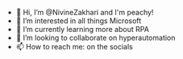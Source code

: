 - 👋 Hi, I’m @NivineZakhari and I'm peachy!
- 👀 I’m interested in all things Microsoft
- 🌱 I’m currently learning more about RPA
- 💞️ I’m looking to collaborate on hyperautomation
- 📫 How to reach me: on the socials

<!---
NivineZakhari/NivineZakhari is a ✨ special ✨ repository because its `README.md` (this file) appears on your GitHub profile.
You can click the Preview link to take a look at your changes.
--->
